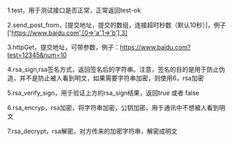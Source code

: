 1.test，用于测试接口是否正常，正常返回test-ok

2.send_post_from，[提交地址，提交的数组，连接超时秒数（默认10秒）]，例子['https://www.baidu.com',[0=>'a',1=>'b'],3]

3.httpGet，提交地址，可带参数，例子：https://www.baidu.com?test=12345&num=10

4.rsa_sign,rsa签名方式，返回签名后的字符串。注意，签名的目的是用于防止伪造，并不是防止被人看到明文，如果需要字符串加密，则使用6，rsa加密

5.rsa_verify_sign，用于验证上方的rsa_sign结果，返回true 或者 false

6.rsa_encryp，rsa加密，将字符串加密，公钥加密，用于通讯中不想被人看到明文

7.rsa_decrypt，rsa解密，对方传来的加密字符串，解密成明文
